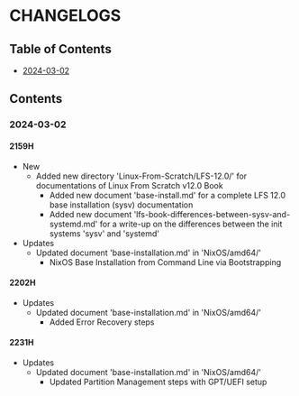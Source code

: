 # CHANGELOGS

## Table of Contents
+ [2024-03-02](#2024-03-02)

## Contents
### 2024-03-02
#### 2159H
- New
    - Added new directory 'Linux-From-Scratch/LFS-12.0/' for documentations of Linux From Scratch v12.0 Book
        - Added new document 'base-install.md' for a complete LFS 12.0 base installation (sysv) documentation
        - Added new document 'lfs-book-differences-between-sysv-and-systemd.md' for a write-up on the differences between the init systems 'sysv' and 'systemd'
- Updates
    - Updated document 'base-installation.md' in 'NixOS/amd64/'
        + NixOS Base Installation from Command Line via Bootstrapping

#### 2202H
- Updates
    - Updated document 'base-installation.md' in 'NixOS/amd64/'
        + Added Error Recovery steps

#### 2231H
- Updates
    - Updated document 'base-installation.md' in 'NixOS/amd64/'
        + Updated Partition Management steps with GPT/UEFI setup

